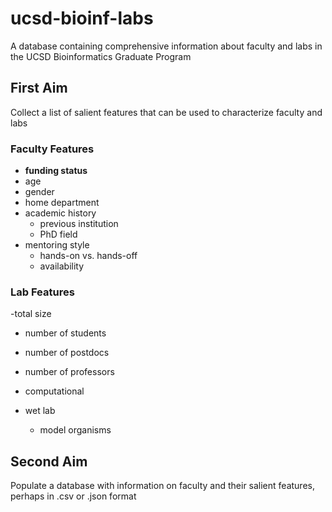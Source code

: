 # ucsd-bioinf-labs
A database containing comprehensive information about faculty and labs in the UCSD Bioinformatics Graduate Program

## First Aim
Collect a list of salient features that can be used to characterize faculty and labs

### Faculty Features
- **funding status**
- age
- gender
- home department
- academic history
  - previous institution
  - PhD field
- mentoring style
  - hands-on vs. hands-off
  - availability

### Lab Features
-total size
  - number of students
  - number of postdocs
  - number of professors

- computational

- wet lab
  - model organisms

## Second Aim
Populate a database with information on faculty and their salient features, perhaps in .csv or .json format
